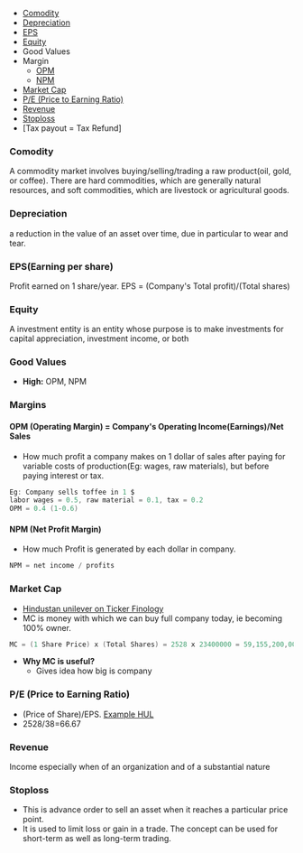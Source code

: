 - [Comodity](#com)
- [Depreciation](#dep)
- [EPS](#eps)
- [Equity](#eq)
- Good Values
- Margin
  - [OPM](#opm)
  - [NPM](#npm)
- [Market Cap](#mc)
- [P/E (Price to Earning Ratio)](#pe)
- [Revenue](#re)
- [Stoploss](#sl)
- [Tax payout = Tax Refund]

<a name=com></a>
### Comodity
A commodity market involves buying/selling/trading a raw product(oil, gold, or coffee). There are hard commodities, which are generally natural resources, and soft commodities, which are livestock or agricultural goods.

<a name=dep></a>
### Depreciation
a reduction in the value of an asset over time, due in particular to wear and tear.

<a name=eps></a>
### EPS(Earning per share)
Profit earned on 1 share/year. EPS = (Company's Total profit)/(Total shares)

<a name=eq></a>
### Equity
A investment entity is an entity whose purpose is to make investments for capital appreciation, investment income, or both

### Good Values
- **High:** OPM, NPM

### Margins
<a name=opm></a>
#### OPM (Operating Margin) = Company's Operating Income(Earnings)/Net Sales
- How much profit a company makes on 1 dollar of sales after paying for variable costs of production(Eg: wages, raw materials), but before paying interest or tax.
```c
Eg: Company sells toffee in 1 $
labor wages = 0.5, raw material = 0.1, tax = 0.2
OPM = 0.4 (1-0.6)
```

<a name=npm></a>
#### NPM (Net Profit Margin)
- How much Profit is generated by each dollar in company.
```c
NPM = net income / profits
```

<a name=mc></a>
### Market Cap
- [Hindustan unilever on Ticker Finology](https://ticker.finology.in/company/HINDUNILVR)
- MC is money with which we can buy full company today, ie becoming 100% owner.
```c
MC = (1 Share Price) x (Total Shares) = 2528 x 23400000 = 59,155,200,000 = 5000 Cr
```
- **Why MC is useful?**
  - Gives idea how big is company

<a name=pe></a>
### P/E (Price to Earning Ratio)
- (Price of Share)/EPS. [Example HUL](https://ticker.finology.in/company/HINDUNILVR)
- 2528/38=66.67

<a name=re></a>
### Revenue
Income especially when of an organization and of a substantial nature

<a name=sl></a>
### Stoploss
- This is advance order to sell an asset when it reaches a particular price point.
- It is used to limit loss or gain in a trade. The concept can be used for short-term as well as long-term trading.

